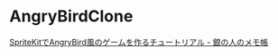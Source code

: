 AngryBirdClone
==============
[SpriteKitでAngryBird風のゲームを作るチュートリアル - 銀の人のメモ帳](http://gin0606.hatenablog.com/entry/2013/11/03/005057)
